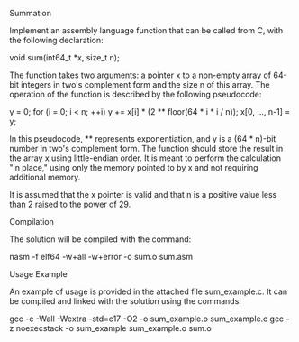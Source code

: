 Summation

Implement an assembly language function that can be called from C, with the following declaration:

void sum(int64_t *x, size_t n);

The function takes two arguments: a pointer x to a non-empty array of 64-bit integers in two's complement form and the size n of this array. The operation of the function is described by the following pseudocode:

y = 0; 
for (i = 0; i < n; ++i) 
    y += x[i] * (2 ** floor(64 * i * i / n)); 
x[0, ..., n-1] = y;

In this pseudocode, ** represents exponentiation, and y is a (64 * n)-bit number in two's complement form. The function should store the result in the array x using little-endian order. It is meant to perform the calculation "in place," using only the memory pointed to by x and not requiring additional memory.

It is assumed that the x pointer is valid and that n is a positive value less than 2 raised to the power of 29.

Compilation

The solution will be compiled with the command:

nasm -f elf64 -w+all -w+error -o sum.o sum.asm

Usage Example

An example of usage is provided in the attached file sum_example.c. It can be compiled and linked with the solution using the commands:

gcc -c -Wall -Wextra -std=c17 -O2 -o sum_example.o sum_example.c
gcc -z noexecstack -o sum_example sum_example.o sum.o